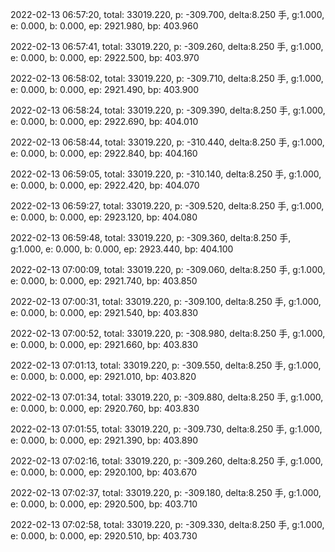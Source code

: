 2022-02-13 06:57:20, total: 33019.220, p: -309.700, delta:8.250 手, g:1.000, e: 0.000, b: 0.000, ep: 2921.980, bp: 403.960

2022-02-13 06:57:41, total: 33019.220, p: -309.260, delta:8.250 手, g:1.000, e: 0.000, b: 0.000, ep: 2922.500, bp: 403.970

2022-02-13 06:58:02, total: 33019.220, p: -309.710, delta:8.250 手, g:1.000, e: 0.000, b: 0.000, ep: 2921.490, bp: 403.900

2022-02-13 06:58:24, total: 33019.220, p: -309.390, delta:8.250 手, g:1.000, e: 0.000, b: 0.000, ep: 2922.690, bp: 404.010

2022-02-13 06:58:44, total: 33019.220, p: -310.440, delta:8.250 手, g:1.000, e: 0.000, b: 0.000, ep: 2922.840, bp: 404.160

2022-02-13 06:59:05, total: 33019.220, p: -310.140, delta:8.250 手, g:1.000, e: 0.000, b: 0.000, ep: 2922.420, bp: 404.070

2022-02-13 06:59:27, total: 33019.220, p: -309.520, delta:8.250 手, g:1.000, e: 0.000, b: 0.000, ep: 2923.120, bp: 404.080

2022-02-13 06:59:48, total: 33019.220, p: -309.360, delta:8.250 手, g:1.000, e: 0.000, b: 0.000, ep: 2923.440, bp: 404.100

2022-02-13 07:00:09, total: 33019.220, p: -309.060, delta:8.250 手, g:1.000, e: 0.000, b: 0.000, ep: 2921.740, bp: 403.850

2022-02-13 07:00:31, total: 33019.220, p: -309.100, delta:8.250 手, g:1.000, e: 0.000, b: 0.000, ep: 2921.540, bp: 403.830

2022-02-13 07:00:52, total: 33019.220, p: -308.980, delta:8.250 手, g:1.000, e: 0.000, b: 0.000, ep: 2921.660, bp: 403.830

2022-02-13 07:01:13, total: 33019.220, p: -309.550, delta:8.250 手, g:1.000, e: 0.000, b: 0.000, ep: 2921.010, bp: 403.820

2022-02-13 07:01:34, total: 33019.220, p: -309.880, delta:8.250 手, g:1.000, e: 0.000, b: 0.000, ep: 2920.760, bp: 403.830

2022-02-13 07:01:55, total: 33019.220, p: -309.730, delta:8.250 手, g:1.000, e: 0.000, b: 0.000, ep: 2921.390, bp: 403.890

2022-02-13 07:02:16, total: 33019.220, p: -309.260, delta:8.250 手, g:1.000, e: 0.000, b: 0.000, ep: 2920.100, bp: 403.670

2022-02-13 07:02:37, total: 33019.220, p: -309.180, delta:8.250 手, g:1.000, e: 0.000, b: 0.000, ep: 2920.500, bp: 403.710

2022-02-13 07:02:58, total: 33019.220, p: -309.330, delta:8.250 手, g:1.000, e: 0.000, b: 0.000, ep: 2920.510, bp: 403.730